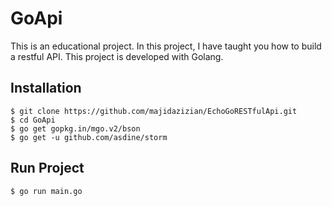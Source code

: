 # GoApi

This is an educational project. In this project, I have taught you how to build a restful API. This project is developed with Golang.


## Installation
```
$ git clone https://github.com/majidazizian/EchoGoRESTfulApi.git
$ cd GoApi
$ go get gopkg.in/mgo.v2/bson
$ go get -u github.com/asdine/storm
```

## Run Project
```
$ go run main.go
```

